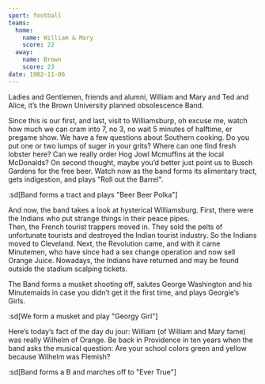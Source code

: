 ```yaml
---
sport: football
teams:
  home:
    name: William & Mary
    score: 22
  away:
    name: Brown
    score: 23
date: 1982-11-06
---
```


Ladies and Gentlemen, friends and alumni, William and Mary and Ted and Alice, it’s the Brown University planned obsolescence Band.

Since this is our first, and last, visit to Williamsburp, oh excuse me, watch how much we can cram into 7, no 3, no wait 5 minutes of halftime, er pregame show. We have a few questions about Southern cooking. Do you put one or two lumps of suger in your grits? Where can one find fresh lobster here? Can we really order Hog Jowl Mcmuffins at the local McDonalds? On second thought, maybe you’d better just point us to Busch Gardens for the free beer. Watch now as the band forms its alimentary tract, gets indigestion, and plays "Roll out the Barrel".

:sd[Band forms a tract and plays "Beer Beer Polka"]

And now, the band takes a look at hysterical Williamsburg. First, there were the Indians who put strange things in their peace pipes.\
Then, the French tourist trappers moved in. They sold the pelts of unfortunate tourists and destroyed the Indian tourist industry. So the Indians moved to Cleveland. Next, the Revolution came, and with it came Minutemen, who have since had a sex change operation and now sell Orange Juice. Nowadays, the Indians have returned and may be found outside the stadium scalping tickets.

The Band forms a musket shooting off, salutes George Washington and his Minutemaids in case you didn’t get it the first time, and plays Georgie’s Girls.

:sd[We form a musket and play "Georgy Girl"]

Here’s today’s fact of the day du jour: William (of William and Mary fame) was really Wilhelm of Orange. Be back in Providence in ten years when the band asks the musical question: Are your school colors green and yellow because Wilhelm was Flemish?

:sd[Band forms a B and marches off to "Ever True"]
